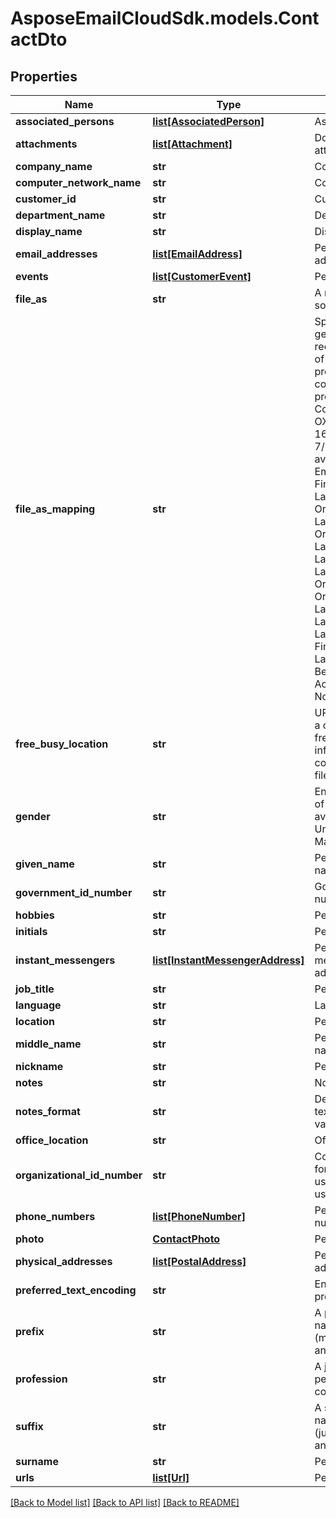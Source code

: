 # AsposeEmailCloudSdk.models.ContactDto
## Properties
Name | Type | Description | Notes
------------ | ------------- | ------------- | -------------
**associated_persons** | [**list[AssociatedPerson]**](AssociatedPerson.md) | Associated persons.              | [optional] 
**attachments** | [**list[Attachment]**](Attachment.md) | Document attachments.              | [optional] 
**company_name** | **str** | Company name.              | [optional] 
**computer_network_name** | **str** | Computer network.              | [optional] 
**customer_id** | **str** | Customer id.              | [optional] 
**department_name** | **str** | Department name.              | [optional] 
**display_name** | **str** | Display name.              | [optional] 
**email_addresses** | [**list[EmailAddress]**](EmailAddress.md) | Person&#39;s email addresses.              | [optional] 
**events** | [**list[CustomerEvent]**](CustomerEvent.md) | Person&#39;s events.              | [optional] 
**file_as** | **str** | A name used for sorting.              | [optional] 
**file_as_mapping** | **str** | Specifies how to generate and recompute the value of the dispidFileAs property when other contact name properties change. Coincides MS-OXPROPS revision 16.2 from 7/31/2014. Enum, available values: Empty, DisplayName, FirstName, LastName, Organization, LastFirstMiddle, OrgLastFirstMiddle, LastFirstMiddleOrg, LastFirstMiddle2, LastFirstMiddle3, OrgLastFirstMiddle2, OrgLastFirstMiddle3, LastFirstMiddleOrg2, LastFirstMiddleOrg3, LastFirstMiddleGen, FirstMiddleLastGen, LastFirstMiddleGen2, BestMatch, AccordingToLocale, None | 
**free_busy_location** | **str** | URL path from which a client can retrieve free/busy information for the contact as an iCal file.              | [optional] 
**gender** | **str** | Enum defines gender of a person. Enum, available values: Unspecified, Female, Male | 
**given_name** | **str** | Person&#39;s given name.              | [optional] 
**government_id_number** | **str** | Government id number.              | [optional] 
**hobbies** | **str** | Person&#39;s hobbies.              | [optional] 
**initials** | **str** | Person&#39;s initials.              | [optional] 
**instant_messengers** | [**list[InstantMessengerAddress]**](InstantMessengerAddress.md) | Person&#39;s instant messenger addresses.              | [optional] 
**job_title** | **str** | Person&#39;s job title.              | [optional] 
**language** | **str** | Language.              | [optional] 
**location** | **str** | Person&#39;s location.              | [optional] 
**middle_name** | **str** | Person&#39;s middle name.              | [optional] 
**nickname** | **str** | Person&#39;s nickname.              | [optional] 
**notes** | **str** | Notes.              | [optional] 
**notes_format** | **str** | Defines format of a text. Enum, available values: Text, Html | 
**office_location** | **str** | Office location.              | [optional] 
**organizational_id_number** | **str** | Contains an identifier for the mail user used within the mail user&#39;s organization.              | [optional] 
**phone_numbers** | [**list[PhoneNumber]**](PhoneNumber.md) | Person&#39;s phone numbers.              | [optional] 
**photo** | [**ContactPhoto**](ContactPhoto.md) | Person&#39;s photo.              | [optional] 
**physical_addresses** | [**list[PostalAddress]**](PostalAddress.md) | Person&#39;s physical addresses.              | [optional] 
**preferred_text_encoding** | **str** | Encoding for all text properties.              | [optional] 
**prefix** | **str** | A prefix of a full name such like Mr.(mister), Dr.(doctor) and so on.              | [optional] 
**profession** | **str** | A job position of a person in a company.              | [optional] 
**suffix** | **str** | A suffix of a full name such like Jr.(junior), Sr.(senior) and so on.              | [optional] 
**surname** | **str** | Person&#39;s surname.              | [optional] 
**urls** | [**list[Url]**](Url.md) | Person&#39;s urls.              | [optional] 



[[Back to Model list]](README.md#documentation-for-models) [[Back to API list]](README.md#documentation-for-api-endpoints) [[Back to README]](README.md)


